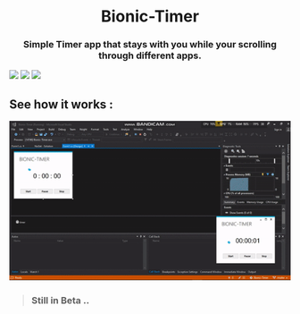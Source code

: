 <h1 align="center"> Bionic-Timer </h1>

<p align="center">
<h3 align ="center">Simple Timer app that stays with you while your      scrolling through different apps.
</h3>
  
<img src="https://forthebadge.com/images/badges/check-it-out.svg">
<img src="https://forthebadge.com/images/badges/made-with-c-sharp.svg">
<img src = "https://forthebadge.com/images/badges/built-with-love.svg">
</p>

## See how it works :

![](demo.gif)

> ### Still in Beta ..
